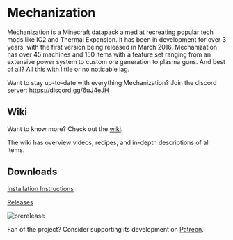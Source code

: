 # Mechanization
Mechanization is a Minecraft datapack aimed at recreating popular tech mods like IC2 and Thermal Expansion. It has been in development for over 3 years, with the first version being released in March 2016. Mechanization has over 45 machines and 150 items with a feature set ranging from an extensive power system to custom ore generation to plasma guns. And best of all? All this with little or no noticable lag.

Want to stay up-to-date with everything Mechanization? Join the discord server: https://discord.gg/6uJ4eJH

## Wiki
Want to know more? Check out the [wiki](https://github.com/ImCoolYeah105/Mechanization/wiki).

The wiki has overview videos, recipes, and in-depth descriptions of all items.

## Downloads

[Installation Instructions](https://github.com/ImCoolYeah105/Mechanization/wiki/Installion)

[Releases](https://github.com/ImCoolYeah105/Mechanization/releases)

![prerelease](https://i.imgur.com/S04DKyE.png)

Fan of the project? Consider supporting its development on [Patreon](https://www.patreon.com/ImCoolYeah105).

